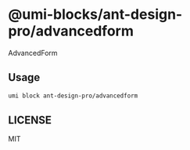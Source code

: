# @umi-blocks/ant-design-pro/advancedform

AdvancedForm

## Usage

```sh
umi block ant-design-pro/advancedform
```

## LICENSE

MIT

